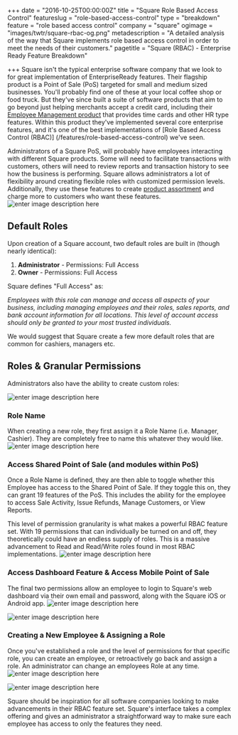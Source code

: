 +++
date = "2016-10-25T00:00:00Z"
title = "Square Role Based Access Control"
featureslug = "role-based-access-control"
type = "breakdown"
feature = "role based access control"
company = "square"
ogimage = "images/twtr/square-rbac-og.png"
metadescription = "A detailed analysis of the way that Square implements role based access control in order to meet the needs of their customers."
pagetitle = "Square (RBAC) - Enterprise Ready Feature Breakdown"

+++
Square isn't the typical enterprise software company that we look to for great implementation of EnterpriseReady features. Their flagship product is a Point of Sale (PoS) targeted for small and medium sized businesses. You'll probably find one of these at your local coffee shop or food truck. But they've since built a suite of software products that aim to go beyond just helping merchants accept a credit card, including their [Employee Management product](https://squareup.com/pos/employee-management) that provides time cards and other HR type features. Within this product they've implemented several core enterprise features, and it's one of the best implementations of [Role Based Access Control (RBAC)] (/features/role-based-access-control) we've seen.

Administrators of a Square PoS, will probably have employees interacting with different Square products. Some will need to facilitate transactions with customers, others will need to review reports and transaction history to see how the business is performing. Square allows administrators a lot of flexibility around creating flexible roles with customized permission levels. Additionally, they use these features to create [product assortment](/features/product-assortment) and charge more to customers who want these features.
![enter image description here](/square/images/square-pricing.png)

## Default Roles

Upon creation of a Square account, two default roles are built in (though nearly identical):

1. **Administrator** - Permissions: Full Access
1. **Owner** - Permissions: Full Access

Square defines "Full Access" as:

*Employees with this role can manage and access all aspects of your business, including managing employees and their roles, sales reports, and bank account information for all locations. This level of account access should only be granted to your most trusted individuals.*

We would suggest that Square create a few more default roles that are common for cashiers, managers etc.

## Roles & Granular Permissions
Administrators also have the ability to create custom roles:

![enter image description here](/square/images/permissions_roles.png)
### Role Name
When creating a new role, they first assign it a Role Name (i.e. Manager, Cashier). They are completely free to name this whatever they would like.
![enter image description here](/square/images/role_information.png)

### Access Shared Point of Sale (and modules within PoS)
Once a Role Name is defined, they are then able to toggle whether this Employee has access to the Shared Point of Sale. If they toggle this on, they can grant 19 features of the PoS. This includes the ability for the employee to access Sale Activity, Issue Refunds, Manage Customers, or View Reports.

This level of permission granularity is what makes a powerful RBAC feature set. With 19 permissions that can individually be turned on and off, they theoretically could have an endless supply of roles. This is a massive advancement to Read and Read/Write roles found in most RBAC implementations.
![enter image description here](/square/images/permissions.png)

### Access Dashboard Feature & Access Mobile Point of Sale
The final two permissions allow an employee to login to Square's web dashboard via their own email and password, along with the Square iOS or Android app.
![enter image description here](/square/images/access_dashboard_permission.png)

![enter image description here](/square/images/access_mobile_persmissions.png)

### Creating a New Employee & Assigning a Role
Once you've established a role and the level of permissions for that specific role, you can create an employee, or retroactively go back and assign a role. An administrator can change an employees Role at any time.
![enter image description here](/square/images/unselected_permissions.png)

![enter image description here](/square/images/selected_permissions.png)

Square should be inspiration for all software companies looking to make advancements in their RBAC feature set. Square's interface takes a complex offering and gives an administrator a straightforward way to make sure each employee has access to only the features they need.
